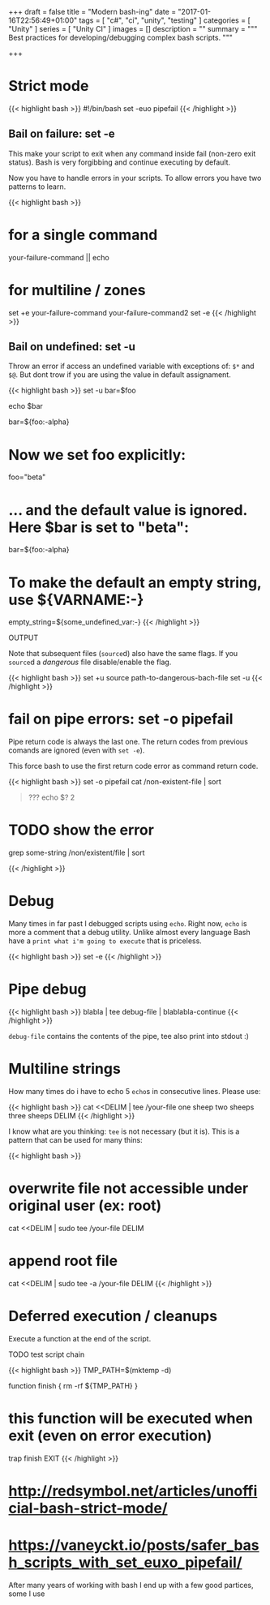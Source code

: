 +++
draft = false
title = "Modern bash-ing"
date = "2017-01-16T22:56:49+01:00"
tags = [ "c#", "ci", "unity", "testing" ]
categories = [ "Unity" ]
series = [ "Unity CI" ]
images = []
description = ""
summary = """
Best practices for developing/debugging complex bash scripts.
"""

+++

# Strict mode

{{< highlight bash >}}
#!/bin/bash
set -euo pipefail
{{< /highlight >}}

## Bail on failure: set -e

This make your script to exit when any command inside fail (non-zero exit
status). Bash is very forgibbing and continue executing by default.

Now you have to handle errors in your scripts.
To allow errors you have two patterns to learn.


{{< highlight bash >}}
# for a single command
your-failure-command || echo


# for multiline / zones
set +e
your-failure-command
your-failure-command2
set -e
{{< /highlight >}}

## Bail on undefined: set -u

Throw an error if access an undefined variable with exceptions of: `$*` and
`$@`. But dont trow if you are using the value in default assignament.

{{< highlight bash >}}
set -u
bar=$foo

echo $bar

bar=${foo:-alpha}

# Now we set foo explicitly:
foo="beta"

# ... and the default value is ignored. Here $bar is set to "beta":
bar=${foo:-alpha}

# To make the default an empty string, use ${VARNAME:-}
empty_string=${some_undefined_var:-}
{{< /highlight >}}

OUTPUT


Note that subsequent files (`source`d) also have the same flags.
If you `source`d a *dangerous* file disable/enable the flag.

{{< highlight bash >}}
set +u
source path-to-dangerous-bach-file
set -u
{{< /highlight >}}



# fail on pipe errors: set -o pipefail

Pipe return code is always the last one. The return codes from previous comands
are ignored (even with `set -e`).

This force bash to use the first return code error as command return code.

{{< highlight bash >}}
set -o pipefail
cat  /non-existent-file | sort
> ???
echo $?
> 2
# TODO show the error
grep some-string /non/existent/file | sort

{{< /highlight >}}


# Debug

Many times in far past I debugged scripts using `echo`. Right now, `echo`
is more a comment that a debug utility. Unlike almost every language
Bash have a `print what i'm going to execute` that is priceless.

{{< highlight bash >}}
set -e
{{< /highlight >}}


# Pipe debug

{{< highlight bash >}}
blabla | tee debug-file | blablabla-continue
{{< /highlight >}}

`debug-file` contains the contents of the pipe, tee also print into stdout :)

# Multiline strings

How many times do i have to echo 5 `echo`s in consecutive lines.
Please use:

{{< highlight bash >}}
cat <<DELIM | tee /your-file
one sheep
two sheeps
three sheeps
DELIM
{{< /highlight >}}

I know what are you thinking: `tee` is not necessary (but it is).
This is a pattern that can be used for many thins:


{{< highlight bash >}}
# overwrite file not accessible under original user (ex: root)
cat <<DELIM | sudo tee /your-file
DELIM
# append root file
cat <<DELIM | sudo tee -a /your-file
DELIM
{{< /highlight >}}


# Deferred execution / cleanups

Execute a function at the end of the script.

TODO test script chain

{{< highlight bash >}}
TMP_PATH=$(mktemp -d)

function finish {
  rm -rf ${TMP_PATH}
}
# this function will be executed when exit (even on error execution)
trap finish EXIT
{{< /highlight >}}


# http://redsymbol.net/articles/unofficial-bash-strict-mode/
# https://vaneyckt.io/posts/safer_bash_scripts_with_set_euxo_pipefail/

After many years of working with bash I end up with a few good partices,
some I use



